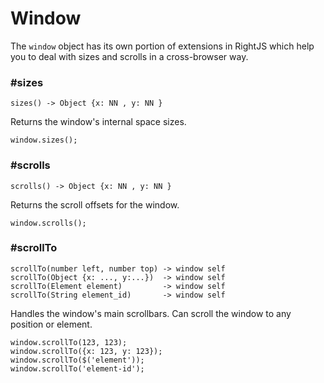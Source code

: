 # Window

The `window` object has its own portion of extensions in RightJS which
help you to deal with sizes and scrolls in a cross-browser way.


### #sizes

    sizes() -> Object {x: NN , y: NN }

Returns the window's internal space sizes.

    window.sizes();

### #scrolls

    scrolls() -> Object {x: NN , y: NN }

Returns the scroll offsets for the window.

    window.scrolls();


### #scrollTo

    scrollTo(number left, number top) -> window self
    scrollTo(Object {x: ..., y:...})  -> window self
    scrollTo(Element element)         -> window self
    scrollTo(String element_id)       -> window self

Handles the window's main scrollbars. Can scroll the window to any position
or element.

    window.scrollTo(123, 123);
    window.scrollTo({x: 123, y: 123});
    window.scrollTo($('element'));
    window.scrollTo('element-id');

